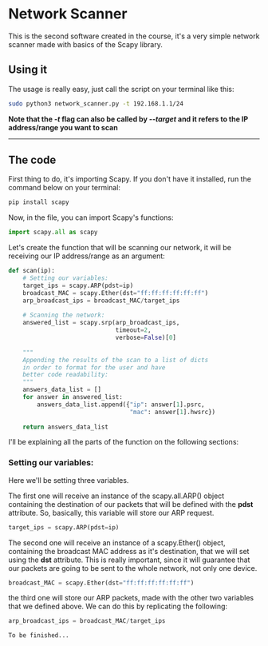 # Network Scanner

This is the second software created in the course, it's a very simple network scanner made with basics of the Scapy library.

## Using it

The usage is really easy, just call the script on your terminal like this:
```bash
sudo python3 network_scanner.py -t 192.168.1.1/24
```

**Note that the *-t* flag can also be called by *--target* and it refers to the IP address/range you want to scan** 

---

## The code

First thing to do, it's importing Scapy. If you don't have it installed, run the command below on your terminal:
```bash
pip install scapy
```

Now, in the file, you can import Scapy's functions:
```python
import scapy.all as scapy
```

Let's create the function that will be scanning our network, it will be receiving our IP address/range as an argument:

```python
def scan(ip):
	# Setting our variables:
	target_ips = scapy.ARP(pdst=ip)
	broadcast_MAC = scapy.Ether(dst="ff:ff:ff:ff:ff:ff")
	arp_broadcast_ips = broadcast_MAC/target_ips
	
	# Scanning the network:
	answered_list = scapy.srp(arp_broadcast_ips,
							  timeout=2,
							  verbose=False)[0]
	
	"""
	Appending the results of the scan to a list of dicts
	in order to format for the user and have
	better code readability:
	"""
	answers_data_list = []
	for answer in answered_list:
		answers_data_list.append({"ip": answer[1].psrc,
								  "mac": answer[1].hwsrc})
		
	return answers_data_list
```

I'll be explaining all the parts of the function on the following sections:

### Setting our variables:

Here we'll be setting three variables.

The first one will receive an instance of the scapy.all.ARP() object containing the destination of our packets that will be defined with the **pdst** attribute. So, basically, this variable will store our ARP request.

```python
target_ips = scapy.ARP(pdst=ip)
```

The second one will receive an instance of a scapy.Ether() object, containing the broadcast MAC address as it's destination, that we will set using the **dst** attribute. 
This is really important, since it will guarantee that our packets are going to be sent to the whole network, not only one device.

```python
broadcast_MAC = scapy.Ether(dst="ff:ff:ff:ff:ff:ff")
```

the third one will store our ARP packets, made with the other two variables that we defined above. We can do this by replicating the following:

```python
arp_broadcast_ips = broadcast_MAC/target_ips
```

	To be finished...